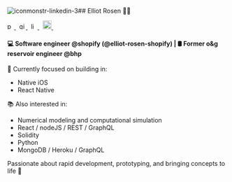 ![iconmonstr-linkedin-3](https://github.com/elliot-rosen/elliot-rosen/assets/56521664/8c2b9aaa-ff61-42ca-a178-f7673c307149)## Elliot Rosen 👨🏻‍
<p>
    <a href="https://www.elliotrosen.dev/" rel="nofollow noreferrer">
    <img width=15.5 height=15.5 src="https://user-images.githubusercontent.com/56521664/210171488-52c78f53-e9c2-43ec-9d71-4853f3160811.png" alt="personal website">
  </a>&nbsp;
  <a href="https://github.com/elliot-rosen" rel="nofollow noreferrer">
    <img width=15 height=15 src="https://user-images.githubusercontent.com/56521664/205449109-3053d8fa-8788-4f4b-a74b-630d574dd65b.png" alt="github">
  </a>&nbsp;
  <a href="https://www.linkedin.com/in/elliot-rosen-tx" rel="nofollow noreferrer">
      <img width=15 height=15  src="https://github.com/elliot-rosen/elliot-rosen/assets/56521664/e4ea6831-7b74-4545-ab3f-835e0ec0e9e7" alt="linkedin">  
  </a>&nbsp;
  <a href="https://stackoverflow.com/users/14665527/elliot" rel="nofollow noreferrer">
    <img width=20 height=20 src="https://user-images.githubusercontent.com/56521664/205448630-804ca0bf-0bdf-4a42-ada8-3f38c10d729f.png" alt="stack overflow">
  </a>&nbsp;
</p>

#### 💻 Software engineer @shopify (@elliot-rosen-shopify) | 🛢 Former o&g reservoir engineer @bhp

🔮 Currently focused on building in:
- Native iOS
- React Native

📚 Also interested in:
- Numerical modeling and computational simulation
- React / nodeJS / REST / GraphQL
- Solidity
- Python
- MongoDB / Heroku / GraphQL

Passionate about rapid development, prototyping, and bringing concepts to life 🌱

